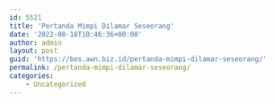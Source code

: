```yaml
---
id: 5521
title: 'Pertanda Mimpi Dilamar Seseorang'
date: '2022-08-18T10:46:36+00:00'
author: admin
layout: post
guid: 'https://bos.awn.biz.id/pertanda-mimpi-dilamar-seseorang/'
permalink: /pertanda-mimpi-dilamar-seseorang/
categories:
    - Uncategorized
---
```


